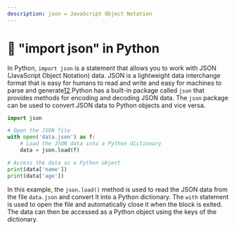 ```yaml
---
description: json = JavaScript Object Notation
---
```


# 🐍 "import json" in Python

In Python, `import json` is a statement that allows you to work with JSON (JavaScript Object Notation) data. JSON is a lightweight data interchange format that is easy for humans to read and write and easy for machines to parse and generate[1](https://www.simplilearn.com/tutorials/python-tutorial/json-python)[2](https://realpython.com/lessons/what-is-json/).Python has a built-in package called `json` that provides methods for encoding and decoding JSON data. The `json` package can be used to convert JSON data to Python objects and vice versa.

```python
import json

# Open the JSON file
with open('data.json') as f:
    # Load the JSON data into a Python dictionary
    data = json.load(f)

# Access the data as a Python object
print(data['name'])
print(data['age'])
```

In this example, the `json.load()` method is used to read the JSON data from the file `data.json` and convert it into a Python dictionary. The `with` statement is used to open the file and automatically close it when the block is exited. The data can then be accessed as a Python object using the keys of the dictionary.
